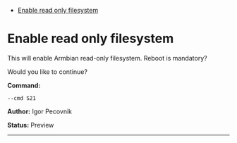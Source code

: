 - [Enable read only filesystem](#s21)

<a id="s21" style="display:none;"></a>
# Enable read only filesystem
This will enable Armbian read-only filesystem. Reboot is mandatory?

Would you like to continue?

**Command:** 
~~~
--cmd S21
~~~

**Author:** Igor Pecovnik

**Status:** Preview



***

